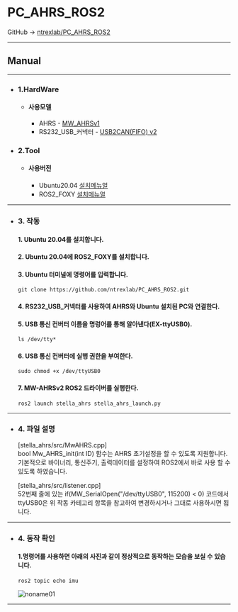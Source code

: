 # PC_AHRS_ROS2
GitHub -> [ntrexlab/PC_AHRS_ROS2](https://github.com/ntrexlab/PC_AHRS_ROS2)
***
## **Manual**
***
* ### 1.HardWare
    * #### 사용모델
         - AHRS - [MW_AHRSv1](http://www.devicemart.co.kr/goods/view?no=1310790)
         - RS232_USB_커넥터 - [USB2CAN(FIFO) v2](http://www.devicemart.co.kr/goods/view?no=1323536)
        

* ### 2.Tool
    * #### 사용버전
        - Ubuntu20.04 [설치메뉴얼](https://ubuntu.com/download/desktop)
        - ROS2_FOXY [설치메뉴얼](https://docs.ros.org/en/foxy/Installation.html)
   
***

* ### 3. 작동
    #### 1. Ubuntu 20.04를 설치합니다.
    #### 2. Ubuntu 20.04에 ROS2_FOXY를 설치합니다. 
    #### 3. Ubuntu 터미널에 명령어를 입력합니다.
    ```
    git clone https://github.com/ntrexlab/PC_AHRS_ROS2.git
    ```
    #### 4. RS232_USB_커넥터를 사용하여 AHRS와 Ubuntu 설치된 PC와 연결한다.
    #### 5. USB 통신 컨버터 이름을 명렁어를 통해 알아낸다(EX-ttyUSB0).
    ```
    ls /dev/tty*
    ```
    #### 6. USB 통신 컨버터에 실행 권한을 부여한다.
    ```
    sudo chmod +x /dev/ttyUSB0
    ```
    #### 7. MW-AHRSv2 ROS2 드라이버를 실행한다.
    ```
    ros2 launch stella_ahrs stella_ahrs_launch.py
    ```
***
    
* ### 4. 파일 설명 

    [stella_ahrs/src/MwAHRS.cpp] </br>
    bool Mw_AHRS_init(int ID) 함수는 AHRS 초기설정을 할 수 있도록 지원합니다. 기본적으로 바이너리, 통신주기, 출력데이터를 설정하여 ROS2에서 바로 사용 할 수 있도록 하였습니다.
 
  [stella_ahrs/src/listener.cpp]</br>
52번째 줄에 있는 if(MW_SerialOpen("/dev/ttyUSB0", 115200) < 0) 코드에서 ttyUSB0은 위 작동 카테고리 항목을 참고하여 변경하시거나 그대로 사용하시면 됩니다.


***

* ### 4. 동작 확인
    #### 1.명령어를 사용하면 아래의 사진과 같이 정상적으로 동작하는 모습을 보실 수 있습니다.
    ```
    ros2 topic echo imu
    ```

    ![noname01](https://user-images.githubusercontent.com/85467544/154200371-bf6a66c2-7395-4ec2-813b-7ee13a8d0c79.png)


***
